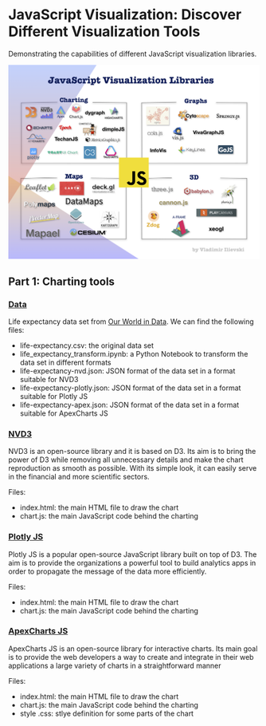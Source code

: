 # JavaScript Visualization: Discover Different Visualization Tools

Demonstrating the capabilities of different JavaScript visualization libraries.

<center>
<img src="../assets/js_visualization_landscape.png" alt="JavaScript Visualization demo" />
</center>

## Part 1: Charting tools

### [Data](/data)
Life expectancy data set from [Our World in Data](https://ourworldindata.org/life-expectancy). We can find the following files:
- life-expectancy.csv: the original data set
- life_expectancy_transform.ipynb: a Python Notebook to transform the data set in different formats
- life-expectancy-nvd.json: JSON format of the data set in a format suitable for NVD3
- life-expectancy-plotly.json: JSON format of the data set in a format suitable for Plotly JS 
- life-expectancy-apex.json: JSON format of the data set in a format suitable for ApexCharts JS 

### [NVD3](/nvd3)

NVD3 is an open-source library and it is based on D3. Its aim is to bring the power of D3 while removing all unnecessary details and make the chart reproduction as smooth as possible. With its simple look, it can easily serve in the financial and more scientific sectors.

Files:
- index.html: the main HTML file to draw the chart
- chart.js: the main JavaScript code behind the charting

### [Plotly JS](/plotly)

Plotly JS is a popular open-source JavaScript library built on top of D3. The aim is to provide the organizations a powerful tool to build analytics apps in order to propagate the message of the data more efficiently.

Files:
- index.html: the main HTML file to draw the chart
- chart.js: the main JavaScript code behind the charting

### [ApexCharts JS](/apex)

ApexCharts JS is an open-source library for interactive charts. Its main goal is to provide the web developers a way to create and integrate in their web applications a large variety of charts in a straightforward manner

Files:
- index.html: the main HTML file to draw the chart
- chart.js: the main JavaScript code behind the charting
- style .css: stlye definition for some parts of the chart